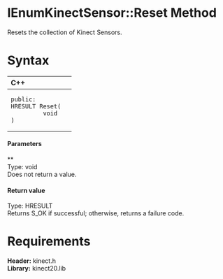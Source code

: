 IEnumKinectSensor::Reset Method  
===============================  

Resets the collection of Kinect Sensors. <span id="syntaxSection"></span>

Syntax  
======  

<table>
<colgroup>
<col width="100%" />
</colgroup>
<thead>
<tr class="header">
<th align="left">C++</th>
</tr>
</thead>
<tbody>
<tr class="odd">
<td align="left"><pre><code>public:  
HRESULT Reset(  
         void  
)</code></pre></td>
</tr>
</tbody>
</table>

<span id="ID4EG"></span>
#### Parameters  

**    
Type: void  
Does not return a value.  

<span id="ID4EP"></span>
#### Return value  

Type: HRESULT  
Returns S\_OK if successful; otherwise, returns a failure code.  

<span id="requirements"></span>

Requirements  
============  

**Header:** kinect.h  
**Library:** kinect20.lib  



<!--Please do not edit the data in the comment block below.-->
<!--
TOCTitle : Reset Method
RLTitle : IEnumKinectSensor::Reset Method
KeywordK : Reset method
KeywordK : IEnumKinectSensor::Reset method
KeywordF : IEnumKinectSensor::Reset
KeywordF : Reset
KeywordF : Microsoft.Kinect.kinect.IEnumKinectSensor.Reset(void)
KeywordA : M:Microsoft.Kinect.kinect.IEnumKinectSensor.Reset(void)
AssetID : M:Microsoft.Kinect.kinect.IEnumKinectSensor.Reset(void)
Locale : en-us
CommunityContent : 1
APIType : Managed
APILocation : 
APIName : Microsoft.Kinect.kinect.IEnumKinectSensor::Reset
TargetOS : Windows
TopicType : kbSyntax
DevLang : C++
DocSet : K4Wv2
ProjType : K4Wv2Proj
Technology : Kinect for Windows
Product : Kinect for Windows SDK v2
productversion : 20
-->
